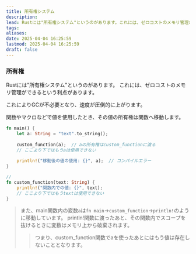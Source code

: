 ```yaml
---
title: 所有権システム
description: 
lead: Rustには"所有権システム"というのがあります。これには、ゼロコストのメモリ管理ができるという利点があります。
tags: 
aliases: 
date: 2025-04-04 16:25:59
lastmod: 2025-04-04 16:25:59
draft: false
---
```

### 所有権
Rustには"所有権システム"というのがあります。
これには、ゼロコストのメモリ管理ができるという利点があります。

これによりGCが不必要となり、速度が圧倒的に上がります。

関数やマクロなどで値を使用したとき、その値の所有権は関数へ移動します。

```rust
fn main() {
	let a: String = "text".to_string();
	
	custom_function(a);  // aの所有権はcustom_functionに渡る
	// ここより下ではもうaは使用できない
	
	println!("移動後の値の使用: {}", a);  // コンパイルエラー
}

// 
fn custom_function(text: String) {
	println!("関数内での値: {}", text);
	// ここより下ではもうtextは使用できない
}
```

> また、main関数内の変数`a`は`fn main`→`custom_function`→`println!`のように移動しています。
> println!関数に渡ったあと、その関数内でスコープを抜けるときに変数はメモリ上から破棄されます。
> 
> > つまり、custom_function関数でaを使ったあとにはもう値は存在しないこととなります。

